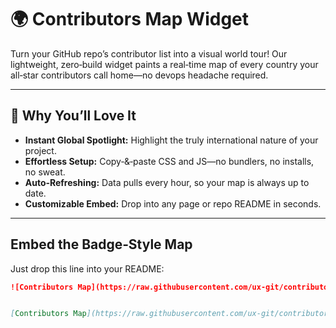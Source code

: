 # 🌍 Contributors Map Widget

Turn your GitHub repo’s contributor list into a visual world tour! Our lightweight, zero‑build widget paints a real‑time map of every country your all‑star contributors call home—no devops headache required.

---

## 🚀 Why You’ll Love It

- **Instant Global Spotlight:** Highlight the truly international nature of your project.  
- **Effortless Setup:** Copy‑&‑paste CSS and JS—no bundlers, no installs, no sweat.  
- **Auto‑Refreshing:** Data pulls every hour, so your map is always up to date.  
- **Customizable Embed:** Drop into any page or repo README in seconds.

---

## Embed the Badge‑Style Map

Just drop this line into your README:

```md
![Contributors Map](https://raw.githubusercontent.com/ux-git/contributors-map-widget/main/map.svg)


[Contributors Map](https://raw.githubusercontent.com/ux-git/contributors-map-widget/main/map.svg)
